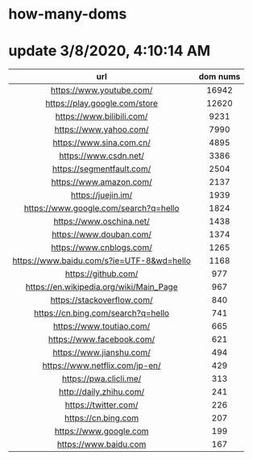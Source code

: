 # how-many-doms

# update 3/8/2020, 4:10:14 AM

url | dom nums
:-: | :-:
https://www.youtube.com/ | 16942
https://play.google.com/store | 12620
https://www.bilibili.com/ | 9231
https://www.yahoo.com/ | 7990
https://www.sina.com.cn/ | 4895
https://www.csdn.net/ | 3386
https://segmentfault.com/ | 2504
https://www.amazon.com/ | 2137
https://juejin.im/ | 1939
https://www.google.com/search?q=hello | 1824
https://www.oschina.net/ | 1438
https://www.douban.com/ | 1374
https://www.cnblogs.com/ | 1265
https://www.baidu.com/s?ie=UTF-8&wd=hello | 1168
https://github.com/ | 977
https://en.wikipedia.org/wiki/Main_Page | 967
https://stackoverflow.com/ | 840
https://cn.bing.com/search?q=hello | 741
https://www.toutiao.com/ | 665
https://www.facebook.com/ | 621
https://www.jianshu.com/ | 494
https://www.netflix.com/jp-en/ | 429
https://pwa.clicli.me/ | 313
http://daily.zhihu.com/ | 241
https://twitter.com/ | 226
https://cn.bing.com | 207
https://www.google.com | 199
https://www.baidu.com | 167
